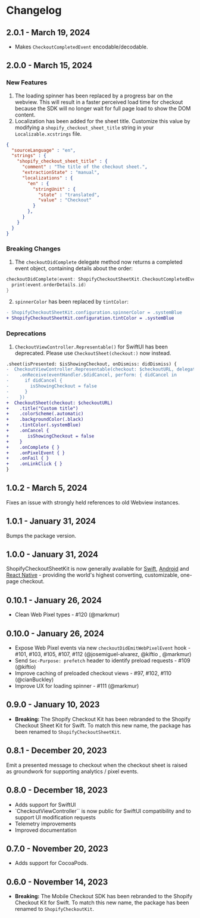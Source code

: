 # Changelog

## 2.0.1 - March 19, 2024

- Makes `CheckoutCompletedEvent` encodable/decodable.

## 2.0.0 - March 15, 2024

### New Features

1. The loading spinner has been replaced by a progress bar on the webview. This will result in a faster perceived load time for checkout because the SDK will no longer wait for full page load to show the DOM content.
2. Localization has been added for the sheet title. Customize this value by modifying a `shopify_checkout_sheet_title` string in your `Localizable.xcstrings` file.

```json
{
  "sourceLanguage" : "en",
  "strings" : {
    "shopify_checkout_sheet_title" : {
      "comment" : "The title of the checkout sheet.",
      "extractionState" : "manual",
      "localizations" : {
        "en" : {
          "stringUnit" : {
            "state" : "translated",
            "value" : "Checkout"
          }
        },
      }
    }
  }
}

```

### Breaking Changes

1. The `checkoutDidComplete` delegate method now returns a completed event object, containing details about the order:

```swift
checkoutDidComplete(event: ShopifyCheckoutSheetKit.CheckoutCompletedEvent) {
  print(event.orderDetails.id)
}
```

2. `spinnerColor` has been replaced by `tintColor`:

```diff
- ShopifyCheckoutSheetKit.configuration.spinnerColor = .systemBlue
+ ShopifyCheckoutSheetKit.configuration.tintColor = .systemBlue
```

### Deprecations

1. `CheckoutViewController.Representable()` for SwiftUI has been deprecated. Please use `CheckoutSheet(checkout:)` now instead.

```diff
.sheet(isPresented: $isShowingCheckout, onDismiss: didDismiss) {
-  CheckoutViewController.Representable(checkout: $checkoutURL, delegate: eventHandler)
-    .onReceive(eventHandler.$didCancel, perform: { didCancel in
-      if didCancel {
-        isShowingCheckout = false
-      }
-    })
+  CheckoutSheet(checkout: $checkoutURL)
+    .title("Custom title")
+    .colorScheme(.automatic)
+    .backgroundColor(.black)
+    .tintColor(.systemBlue)
+    .onCancel {
+       isShowingCheckout = false
+    }
+    .onComplete { }
+    .onPixelEvent { }
+    .onFail { }
+    .onLinkClick { }
}
```

## 1.0.2 - March 5, 2024

Fixes an issue with strongly held references to old Webview instances.

## 1.0.1 - January 31, 2024

Bumps the package version.

## 1.0.0 - January 31, 2024

ShopifyCheckoutSheetKit is now generally available for
[Swift](https://github.com/Shopify/checkout-sheet-kit-swift),
[Android](https://github.com/Shopify/checkout-sheet-kit-android) and
[React Native](https://github.com/Shopify/checkout-sheet-kit-react-native) -
providing the world's highest converting, customizable, one-page checkout.

## 0.10.1 - January 26, 2024

- Clean Web Pixel types - #120 (@markmur)

## 0.10.0 - January 26, 2024

- Expose Web Pixel events via new `checkoutDidEmitWebPixelEvent` hook - #101, #103, #105, #107, #112 (@josemiguel-alvarez, @kiftio , @markmur)
- Send `Sec-Purpose: prefetch` header to identify preload requests - #109 (@kiftio)
- Improve caching of preloaded checkout views - #97, #102, #110 (@cianBuckley)
- Improve UX for loading spinner - #111 (@markmur)

## 0.9.0 - January 10, 2023

- **Breaking:** The Shopify Checkout Kit has been rebranded to the Shopify Checkout Sheet Kit for Swift. To match this new name, the package has been renamed to `ShopifyCheckoutSheetKit`.

## 0.8.1 - December 20, 2023

Emit a presented message to checkout when the checkout sheet is raised as groundwork for supporting analytics / pixel events.

## 0.8.0 - December 18, 2023

- Adds support for SwiftUI
- `CheckoutViewController`` is now public for SwiftUI compatibility and to support UI modification requests
- Telemetry improvements
- Improved documentation

## 0.7.0 - November 20, 2023

- Adds support for CocoaPods.

## 0.6.0 - November 14, 2023

- **Breaking:** The Mobile Checkout SDK has been rebranded to the Shopify Checkout Kit for Swift. To match this new name, the package has been renamed to `ShopifyCheckoutKit`.
